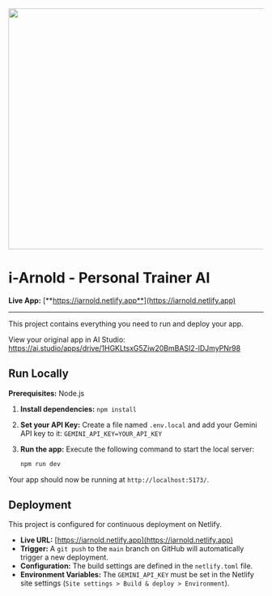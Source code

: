 <div align="center">
<img width="1200" height="475" alt="GHBanner" src="https://github.com/user-attachments/assets/0aa67016-6eaf-458a-adb2-6e31a0763ed6" />
</div>

# i-Arnold - Personal Trainer AI

**Live App:** [**https://iarnold.netlify.app**](https://iarnold.netlify.app)

---

This project contains everything you need to run and deploy your app.

View your original app in AI Studio: https://ai.studio/apps/drive/1HGKLtsxG5Ziw20BmBASI2-lDJmyPNr98

## Run Locally

**Prerequisites:**  Node.js

1.  **Install dependencies:**
    `npm install`

2.  **Set your API Key:**
    Create a file named `.env.local` and add your Gemini API key to it:
    `GEMINI_API_KEY=YOUR_API_KEY`

3.  **Run the app:**
    Execute the following command to start the local server:
    ```sh
    npm run dev
    ```

Your app should now be running at `http://localhost:5173/`.

## Deployment

This project is configured for continuous deployment on Netlify.

- **Live URL:** [https://iarnold.netlify.app](https://iarnold.netlify.app)
- **Trigger:** A `git push` to the `main` branch on GitHub will automatically trigger a new deployment.
- **Configuration:** The build settings are defined in the `netlify.toml` file.
- **Environment Variables:** The `GEMINI_API_KEY` must be set in the Netlify site settings (`Site settings > Build & deploy > Environment`).
